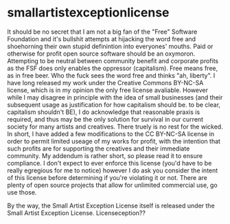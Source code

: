 # smallartistexceptionlicense

It should be no secret that I am not a big fan of the "Free" Software Foundation and it's bullshit attempts at hijacking the word free and shoehorning their own stupid definintion into everyones' mouths. Paid or otherwise for profit open source software should be an oxymoron. Attempting to be neutral between community benefit and corporate profits as the FSF does only enables the oppressor (capitalism). Free means free, as in free beer. Who the fuck sees the word free and thinks "ah, liberty". I have long released my work under the Creative Commons BY-NC-SA license, which is in my opinion the only free license avaliable. However while I may disagree in principle with the idea of small businesses (and their subsequent usage as justification for how capitalism should be. to be clear, capitalism shouldn't BE), I do acknowledge that reasonable praxis is required, and thus may be the only solution for survival in our current society for many artists and creatives. There truely is no rest for the wicked. In short, I have added a few modifications to the CC BY-NC-SA license in order to permit limited useage of my works for profit, with the intention that such profits are for supporting the creatives and their immediate community. My addendum is rather short, so please read it to ensure compliance. I don't expect to ever enforce this license (you'd have to be really egregious for me to notice) however I do ask you consider the intent of this license before determining if you're violating it or not. There are plenty of open source projects that allow for unlimited commercial use, go use those. 

By the way, the Small Artist Exception License itself is released under the Small Artist Exception License. Licenseception??
